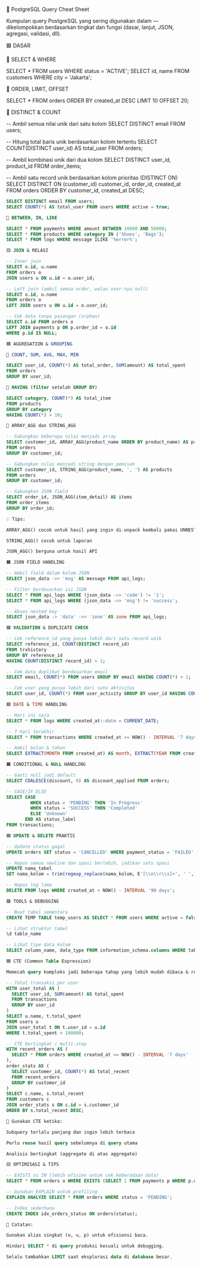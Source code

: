 🧠 PostgreSQL Query Cheat Sheet

Kumpulan query PostgreSQL yang sering digunakan dalam — dikelompokkan berdasarkan tingkat dan fungsi (dasar, lanjut, JSON, agregasi, validasi, dll).

🟩 DASAR

🔹 SELECT & WHERE

SELECT * FROM users WHERE status = 'ACTIVE';
SELECT id, name FROM customers WHERE city = 'Jakarta';

🔹 ORDER, LIMIT, OFFSET

SELECT * FROM orders ORDER BY created_at DESC LIMIT 10 OFFSET 20;

🔹 DISTINCT & COUNT

-- Ambil semua nilai unik dari satu kolom
SELECT DISTINCT email FROM users;

-- Hitung total baris unik berdasarkan kolom tertentu
SELECT COUNT(DISTINCT user_id) AS total_user FROM orders;

-- Ambil kombinasi unik dari dua kolom
SELECT DISTINCT user_id, product_id
FROM order_items;

-- Ambil satu record unik berdasarkan kolom prioritas (DISTINCT ON)
SELECT DISTINCT ON (customer_id) customer_id, order_id, created_at
FROM orders
ORDER BY customer_id, created_at DESC;
```sql
SELECT DISTINCT email FROM users;
SELECT COUNT(*) AS total_user FROM users WHERE active = true;

🔹 BETWEEN, IN, LIKE

SELECT * FROM payments WHERE amount BETWEEN 10000 AND 50000;
SELECT * FROM products WHERE category IN ('Shoes', 'Bags');
SELECT * FROM logs WHERE message ILIKE '%error%';

🟨 JOIN & RELASI

-- Inner join
SELECT o.id, u.name
FROM orders o
JOIN users u ON u.id = o.user_id;

-- Left join (ambil semua order, walau user-nya null)
SELECT o.id, u.name
FROM orders o
LEFT JOIN users u ON u.id = o.user_id;

-- Cek data tanpa pasangan (orphan)
SELECT o.id FROM orders o
LEFT JOIN payments p ON p.order_id = o.id
WHERE p.id IS NULL;

🟦 AGGREGATION & GROUPING

🔹 COUNT, SUM, AVG, MAX, MIN

SELECT user_id, COUNT(*) AS total_order, SUM(amount) AS total_spent
FROM orders
GROUP BY user_id;

🔹 HAVING (filter setelah GROUP BY)

SELECT category, COUNT(*) AS total_item
FROM products
GROUP BY category
HAVING COUNT(*) > 10;

🔹 ARRAY_AGG dan STRING_AGG

-- Gabungkan beberapa nilai menjadi array
SELECT customer_id, ARRAY_AGG(product_name ORDER BY product_name) AS products
FROM orders
GROUP BY customer_id;

-- Gabungkan nilai menjadi string dengan pemisah
SELECT customer_id, STRING_AGG(product_name, ', ') AS products
FROM orders
GROUP BY customer_id;

-- Gabungkan JSON field
SELECT order_id, JSON_AGG(item_detail) AS items
FROM order_items
GROUP BY order_id;

💡 Tips:

ARRAY_AGG() cocok untuk hasil yang ingin di-unpack kembali pakai UNNEST()

STRING_AGG() cocok untuk laporan

JSON_AGG() berguna untuk hasil API

🟧 JSON FIELD HANDLING

-- Ambil field dalam kolom JSON
SELECT json_data ->> 'msg' AS message FROM api_logs;

-- Filter berdasarkan isi JSON
SELECT * FROM api_logs WHERE (json_data ->> 'code') != '1';
SELECT * FROM api_logs WHERE (json_data ->> 'msg') != 'success';

-- Akses nested key
SELECT json_data -> 'data' ->> 'zone' AS zone FROM api_logs;

🟪 VALIDATION & DUPLICATE CHECK

-- Cek reference_id yang punya lebih dari satu record unik
SELECT reference_id, COUNT(DISTINCT record_id)
FROM trxhistory
GROUP BY reference_id
HAVING COUNT(DISTINCT record_id) > 1;

-- Cek data duplikat berdasarkan email
SELECT email, COUNT(*) FROM users GROUP BY email HAVING COUNT(*) > 1;

-- Cek user yang punya lebih dari satu aktivitas
SELECT user_id, COUNT(*) FROM user_activity GROUP BY user_id HAVING COUNT(*) > 1;

🟥 DATE & TIME HANDLING

-- Hari ini saja
SELECT * FROM logs WHERE created_at::date = CURRENT_DATE;

-- 7 hari terakhir
SELECT * FROM transactions WHERE created_at >= NOW() - INTERVAL '7 days';

-- Ambil bulan & tahun
SELECT EXTRACT(MONTH FROM created_at) AS month, EXTRACT(YEAR FROM created_at) AS year FROM orders;

🟫 CONDITIONAL & NULL HANDLING

-- Ganti null jadi default
SELECT COALESCE(discount, 0) AS discount_applied FROM orders;

-- CASE/IF ELSE
SELECT CASE
         WHEN status = 'PENDING' THEN 'In Progress'
         WHEN status = 'SUCCESS' THEN 'Completed'
         ELSE 'Unknown'
       END AS status_label
FROM transactions;

🟦 UPDATE & DELETE PRAKTIS

-- Update status gagal
UPDATE orders SET status = 'CANCELLED' WHERE payment_status = 'FAILED';

-- Hapus semua newline dan spasi berlebih, jadikan satu spasi
UPDATE nama_tabel
SET nama_kolom = trim(regexp_replace(nama_kolom, E'[\\n\\r\\s]+', ' ', 'g'));

-- Hapus log lama
DELETE FROM logs WHERE created_at < NOW() - INTERVAL '90 days';

🟪 TOOLS & DEBUGGING

-- Buat tabel sementara
CREATE TEMP TABLE temp_users AS SELECT * FROM users WHERE active = false;

-- Lihat struktur tabel
\d table_name

-- Lihat tipe data kolom
SELECT column_name, data_type FROM information_schema.columns WHERE table_name = 'users';

🟦 CTE (Common Table Expression)

Memecah query kompleks jadi beberapa tahap yang lebih mudah dibaca & reusable.

-- Total transaksi per user
WITH user_total AS (
  SELECT user_id, SUM(amount) AS total_spent
  FROM transactions
  GROUP BY user_id
)
SELECT u.name, t.total_spent
FROM users u
JOIN user_total t ON t.user_id = u.id
WHERE t.total_spent > 100000;

-- CTE bertingkat / multi-step
WITH recent_orders AS (
  SELECT * FROM orders WHERE created_at >= NOW() - INTERVAL '7 days'
),
order_stats AS (
  SELECT customer_id, COUNT(*) AS total_recent
  FROM recent_orders
  GROUP BY customer_id
)
SELECT c.name, s.total_recent
FROM customers c
JOIN order_stats s ON c.id = s.customer_id
ORDER BY s.total_recent DESC;

📘 Gunakan CTE ketika:

Subquery terlalu panjang dan ingin lebih terbaca

Perlu reuse hasil query sebelumnya di query utama

Analisis bertingkat (aggregate di atas aggregate)

🟨 OPTIMISASI & TIPS

-- EXISTS vs IN (lebih efisien untuk cek keberadaan data)
SELECT * FROM orders o WHERE EXISTS (SELECT 1 FROM payments p WHERE p.order_id = o.id);

-- Gunakan EXPLAIN untuk profiling
EXPLAIN ANALYZE SELECT * FROM orders WHERE status = 'PENDING';

-- Index sederhana
CREATE INDEX idx_orders_status ON orders(status);

🧾 Catatan:

Gunakan alias singkat (o, u, p) untuk efisiensi baca.

Hindari SELECT * di query produksi kecuali untuk debugging.

Selalu tambahkan LIMIT saat eksplorasi data di database besar.

